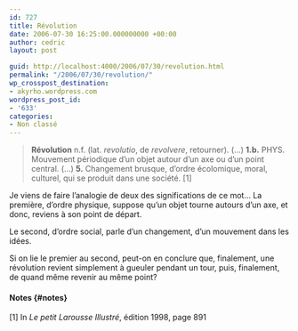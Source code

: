 ```yaml
---
id: 727
title: Révolution
date: 2006-07-30 16:25:00.000000000 +00:00
author: cedric
layout: post

guid: http://localhost:4000/2006/07/30/revolution.html
permalink: "/2006/07/30/revolution/"
wp_crosspost_destination:
- akyrho.wordpress.com
wordpress_post_id:
- '633'
categories:
- Non classé
---
```

> **Révolution** n.f. (lat. _revolutio_, de _revolvere_, retourner). (…) **1.b.** PHYS. Mouvement périodique d’un objet autour d’un axe ou d’un point central. (…) **5.** Changement brusque, d’ordre écolomique, moral, culturel, qui se produit dans une société. [1]

Je viens de faire l’analogie de deux des significations de ce mot… La première, d’ordre physique, suppose qu’un objet tourne autours d’un axe, et donc, reviens à son point de départ.

Le second, d’ordre social, parle d’un changement, d’un mouvement dans les idées.

Si on lie le premier au second, peut-on en conclure que, finalement, une révolution revient simplement à gueuler pendant un tour, puis, finalement, de quand même revenir au même point?

#### Notes {#notes}

[1] In _Le petit Larousse Illustré_, édition 1998, page 891